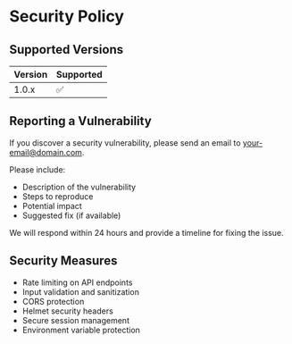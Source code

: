 # Security Policy

## Supported Versions

| Version | Supported          |
| ------- | ------------------ |
| 1.0.x   | :white_check_mark: |

## Reporting a Vulnerability

If you discover a security vulnerability, please send an email to your-email@domain.com. 

Please include:
- Description of the vulnerability
- Steps to reproduce
- Potential impact
- Suggested fix (if available)

We will respond within 24 hours and provide a timeline for fixing the issue.

## Security Measures

- Rate limiting on API endpoints
- Input validation and sanitization
- CORS protection
- Helmet security headers
- Secure session management
- Environment variable protection